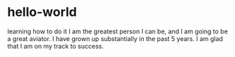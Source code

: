 # hello-world
learning how to do it
I am the greatest person I can be, and I am going to be a great aviator. 
I have grown up substantially in the past 5 years. I am glad that I am on my track to success.
